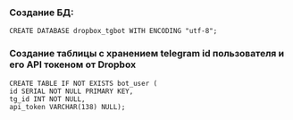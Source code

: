 ### Создание БД:
```
CREATE DATABASE dropbox_tgbot WITH ENCODING "utf-8";
```

### Создание таблицы с хранением telegram id пользователя и его API токеном от Dropbox
```
CREATE TABLE IF NOT EXISTS bot_user (
id SERIAL NOT NULL PRIMARY KEY,
tg_id INT NOT NULL,
api_token VARCHAR(138) NULL);
```
